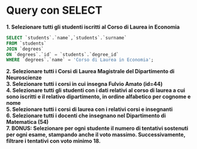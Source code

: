 # Query con SELECT

**1. Selezionare tutti gli studenti iscritti al Corso di Laurea in Economia**

```sql
SELECT `students`.`name`,`students`.`surname`
FROM `students`
JOIN `degrees`
ON `degrees`.`id` = `students`.`degree_id`
WHERE `degrees`.`name` = 'Corso di Laurea in Economia';
```

**2. Selezionare tutti i Corsi di Laurea Magistrale del Dipartimento di Neuroscienze**  
**3. Selezionare tutti i corsi in cui insegna Fulvio Amato (id=44)**  
**4. Selezionare tutti gli studenti con i dati relativi al corso di laurea a cui sono iscritti e il relativo dipartimento, in ordine alfabetico per cognome e nome**  
**5. Selezionare tutti i corsi di laurea con i relativi corsi e insegnanti**  
**6. Selezionare tutti i docenti che insegnano nel Dipartimento di Matematica (54)**  
**7. BONUS: Selezionare per ogni studente il numero di tentativi sostenuti per ogni esame, stampando anche il voto massimo. Successivamente, filtrare i tentativi con voto minimo 18.**
